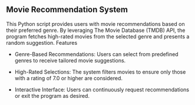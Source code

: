 ## Movie Recommendation System

This Python script provides users with movie recommendations based on their preferred genre. By leveraging The Movie Database (TMDB) API, the program fetches high-rated movies from the selected genre and presents a random suggestion.
Features

- Genre-Based Recommendations: Users can select from predefined genres to receive tailored movie suggestions.

- High-Rated Selections: The system filters movies to ensure only those with a rating of 7.0 or higher are considered.

- Interactive Interface: Users can continuously request recommendations or exit the program as desired.

